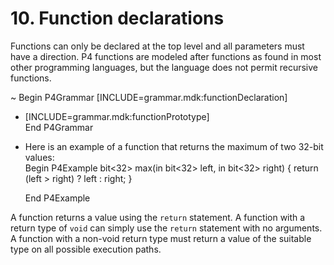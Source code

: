 # 10. Function declarations


Functions can only be declared at the top level and all parameters must
have a direction. P4 functions are modeled after functions as found in
most other programming languages, but the language does not permit
recursive functions.

\~ Begin P4Grammar \[INCLUDE=grammar.mdk:functionDeclaration\]

  - \[INCLUDE=grammar.mdk:functionPrototype\]  
    End P4Grammar

  - Here is an example of a function that returns the maximum of two
    32-bit values:  
    Begin P4Example bit\<32\> max(in bit\<32\> left, in bit\<32\> right)
    { return (left \> right) ? left : right; }
    
    End P4Example

A function returns a value using the `return` statement. A function with
a return type of `void` can simply use the `return` statement with no
arguments. A function with a non-void return type must return a value of
the suitable type on all possible execution paths.

